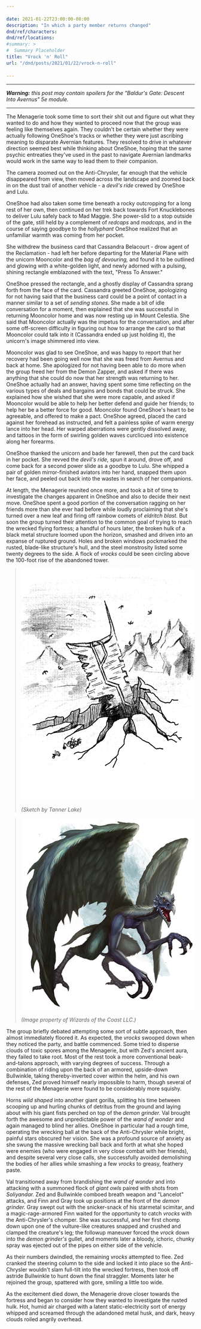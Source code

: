 ```yaml
---

date: 2021-01-22T23:00:00-08:00
description: "In which a party member returns changed"
dnd/ref/characters:
dnd/ref/locations:
#summary: >
#  Summary Placeholder
title: "Vrock 'n' Roll"
url: "/dnd/posts/2021/01/22/vrock-n-roll"

---
```


---

_**Warning:** this post may contain spoilers for the "Baldur's Gate: Descent Into Avernus" 5e module._

---

The Menagerie took some time to sort their shit out and figure out what they wanted to do and how they wanted to proceed now that the group was feeling like themselves again. They couldn't be certain whether they were actually following OneShoe's tracks or whether they were just ascribing meaning to disparate Avernian features. They resolved to drive in whatever direction seemed best while thinking about OneShoe, hoping that the same psychic entreaties they've used in the past to navigate Avernian landmarks would work in the same way to lead them to their companion.

The camera zoomed out on the Anti-Chrysler, far enough that the vehicle disappeared from view, then moved across the landscape and zoomed back in on the dust trail of another vehicle - a _devil's ride_ crewed by OneShoe and Lulu.

OneShoe had also taken some time beneath a rocky outcropping for a long rest of her own, then continued on her trek back towards Fort Knucklebones to deliver Lulu safely back to Mad Maggie. She power-slid to a stop outside of the gate, still held by a complement of _redcaps_ and _madcaps,_ and in the course of saying goodbye to the _hollyphant_ OneShoe realized that an unfamiliar warmth was coming from her pocket.

She withdrew the business card that Cassandra Belacourt - drow agent of the Reclamation - had left her before departing for the Material Plane with the unicorn Mooncolor and the _bag of devouring,_ and found it to be outlined and glowing with a white-golden light, and newly adorned with a pulsing, shining rectangle emblazoned with the text, "Press To Answer."

OneShoe pressed the rectangle, and a ghostly display of Cassandra sprang forth from the face of the card. Cassandra greeted OneShoe, apologizing for not having said that the business card could be a point of contact in a manner similar to a set of _sending stones._ She made a bit of idle conversation for a moment, then explained that she was successful in returning Mooncolor home and was now resting up in Mount Celestia. She said that Mooncolor actually was the impetus for the conversation, and after some off-screen difficulty in figuring out how to arrange the card so that Mooncolor could talk into it (Cassandra ended up just holding it), the unicorn's image shimmered into view.

Mooncolor was glad to see OneShoe, and was happy to report that her recovery had been going well now that she was freed from Avernus and back at home. She apologized for not having been able to do more when the group freed her from the Demon Zapper, and asked if there was anything that she could do now that her strength was returning to her. OneShoe actually had an answer, having spent some time reflecting on the various types of deals and bargains and bonds that could be struck. She explained how she wished that she were more capable, and asked if Mooncolor would be able to help her better defend and guide her friends; to help her be a better force for good. Mooncolor found OneShoe's heart to be agreeable, and offered to make a pact. OneShoe agreed, placed the card against her forehead as instructed, and felt a painless spike of warm energy lance into her head. Her warped aberrations were gently dissolved away, and tattoos in the form of swirling golden waves curclicued into existence along her forearms.

OneShoe thanked the unicorn and bade her farewell, then put the card back in her pocket. She revved the _devil's ride,_ spun it around, drove off, and come back for a second power slide as a goodbye to Lulu. She whipped a pair of golden mirror-finished aviators into her hand, snapped them upon her face, and peeled out back into the wastes in search of her companions.

At length, the Menagerie reunited once more, and took a bit of time to investigate the changes apparent in OneShoe and also to decide their next move. OneShoe spent a good portion of the conversation ragging on her friends more than she ever had before while loudly proclaiming that she's turned over a new leaf and firing off rainbow comets of _eldritch blast._ But soon the group turned their attention to the common goal of trying to reach the wrecked flying fortress; a handful of hours later, the broken hulk of a black metal structure loomed upon the horizon, smashed and driven into an expanse of ruptured ground. Holes and broken windows pockmarked the rusted, blade-like structure's hull, and the steel monstrosity listed some twenty degrees to the side. A flock of _vrocks_ could be seen circling above the 100-foot rise of the abandoned tower.

> ![Wrecked Flying Fortress](/images/dnd/location-wrecked-flying-fortress.png)
>
> _(Sketch by Tanner Lake)_

> ![Vrock](/images/dnd/monster-vrock.png)
>
> _(Image property of Wizards of the Coast LLC.)_

The group briefly debated attempting some sort of subtle approach, then almost immediately floored it. As expected, the _vrocks_ swooped down when they noticed the party, and battle commenced. Some tried to disperse clouds of toxic spores among the Menagerie, but with Zed's ancient aura, they failed to take root. Most of the rest took a more conventional beak-and-talons approach, with varying degrees of success. Through a combination of riding upon the back of an armored, upside-down Bullwinkle, taking thereby-inverted cover within the helm, and his own defenses, Zed proved himself nearly impossible to harm, though several of the rest of the Menagerie were found to be considerably more squishy.

Horns _wild shaped_ into another giant gorilla, splitting his time between scooping up and hurling chunks of detritus from the ground and laying about with his giant fists perched on top of the _demon grinder._ Val brought forth the awesome and unpredictable power of the _wand of wonder_ and again managed to blind her allies. OneShoe in particular had a rough time, operating the wrecking ball at the back of the Anti-Chrysler while bright, painful stars obscured her vision. She was a profound source of anxiety as she swung the massive wrecking ball back and forth at what she hoped were enemies (who were engaged in very close combat with her friends), and despite several very close calls, she successfully avoided demolishing the bodies of her allies while smashing a few _vrocks_ to greasy, feathery paste.

Val transitioned away from brandishing the _wand of wonder_ and into attacking with a summoned flock of _giant owls_ paired with shots from _Soliyandar._ Zed and Bullwinkle comboed breath weapon and "Lancelot" attacks, and Finn and Gray took up positions at the front of the _demon grinder._ Gray swept out with the snicker-snack of his starmetal scimitar, and a magic-rage-armored Finn waited for the opportunity to catch _vrocks_ with the Anti-Chrysler's chomper. She was successful, and her first chomp down upon one of the vulture-like creatures snapped and crushed and clamped the creature's leg; the followup maneuver forced the _vrock_ down into the _demon grinder's_ gullet, and moments later a bloody, ichoric, chunky spray was ejected out of the pipes on either side of the vehicle.

As their numbers dwindled, the remaining _vrocks_ attempted to flee. Zed cranked the steering column to the side and locked it into place so the Anti-Chrysler wouldn't slam full-tilt into the wrecked fortress, then took off astride Bullwinkle to hunt down the final straggler. Moments later he rejoined the group, spattered with gore, smiling a little too wide.

As the excitement died down, the Menagerie drove closer towards the fortress and began to consider how they wanted to investigate the rusted hulk. Hot, humid air charged with a latent static-electricity sort of energy whipped and screamed through the adandoned metal husk, and dark, heavy clouds roiled angrily overhead.

